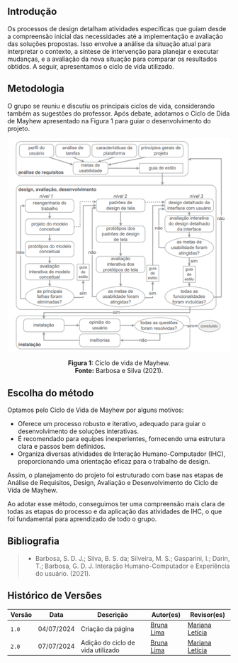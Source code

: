 ## Introdução
Os processos de design detalham atividades específicas que guiam desde a compreensão inicial das necessidades até a implementação e avaliação das soluções propostas. Isso envolve a análise da situação atual para interpretar o contexto, a síntese de intervenção para planejar e executar mudanças, e a avaliação da nova situação para comparar os resultados obtidos. A seguir, apresentamos o ciclo de vida utilizado.

## Metodologia
O grupo se reuniu e discutiu os principais ciclos de vida, considerando também as sugestões do professor. Após debate, adotamos o Ciclo de Dida de Mayhew apresentado na Figura 1 para guiar o desenvolvimento do projeto.

<center>

![](./imgs/ciclo-de-vida-de-mayhew.png)

**Figura 1:** Ciclo de vida de Mayhew. <br>
**Fonte:** Barbosa e Silva (2021).

</center>

## Escolha do método
Optamos pelo Ciclo de Vida de Mayhew por alguns motivos:

- Oferece um processo robusto e iterativo, adequado para guiar o desenvolvimento de soluções interativas.
- É recomendado para equipes inexperientes, fornecendo uma estrutura clara e passos bem definidos.
- Organiza diversas atividades de Interação Humano-Computador (IHC), proporcionando uma orientação eficaz para o trabalho de design.

Assim, o planejamento do projeto foi estruturado com base nas etapas de Análise de Requisitos, Design, Avaliação e Desenvolvimento do Ciclo de Vida de Mayhew.

Ao adotar esse método, conseguimos ter uma compreensão mais clara de todas as etapas do processo e da aplicação das atividades de IHC, o que foi fundamental para aprendizado de todo o grupo.

## Bibliografia
> - Barbosa, S. D. J.; Silva, B. S. da; Silveira, M. S.; Gasparini, I.; Darin, T.; Barbosa, G. D. J. Interação Humano-Computador e Experiência do usuário. (2021).

## Histórico de Versões

| Versão  | Data       | Descrição                 | Autor(es)                                | Revisor(es)                                    |
| ------- | :--------: | ------------------------- | ---------------------------------------- | ---------------------------------------------- |
| `1.0`   | 04/07/2024 | Criação da página         | [Bruna Lima](https://github.com/libruna) | [Mariana Letícia](https://github.com/Marianannn)|
| `2.0`   | 07/07/2024 | Adição do ciclo de vida utilizado | [Bruna Lima](https://github.com/libruna) | [Mariana Letícia](https://github.com/Marianannn)|